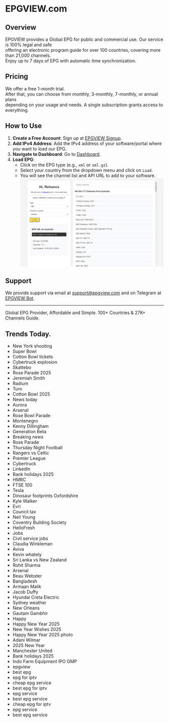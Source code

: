 # EPGVIEW.com



## Overview
EPGVIEW provides a Global EPG for public and commercial use. Our service is 100% legal and safe\
offering an electronic program guide for over 100 countries, covering more than 21,000 channels.\
Enjoy up to 7 days of EPG with automatic time synchronization.

## Pricing
We offer a free 1-month trial. \
After that, you can choose from monthly, 3-monthly, 7-monthly, or annual plans \
depending on your usage and needs. A single subscription grants access to everything.

## How to Use
1. **Create a Free Account**: Sign up at [EPGVIEW Signup](https://epgview.com/signup.php).
2. **Add IPv4 Address**: Add the IPv4 address of your software/portal where you want to load our EPG.
3. **Navigate to Dashboard**: Go to [Dashboard](https://epgview.com/dashboard.php).
4. **Load EPG**:
   - Click on the EPG type (e.g., `xml` or `xml.gz`).
   - Select your country from the dropdown menu and click on `Load`.
   - You will see the channel list and API URL to add to your software.
![EPGVIEW](img/dashboard.png)
## Support
We provide support via email at [support@epgview.com](mailto:support@epgview.com) and on Telegram at [EPGVIEW Bot](https://t.me/epgview_bot).

---

Global EPG Provider, Affordable and Simple. 100+ Countries & 27K+ Channels Guide.

## Trends Today.

- New York shooting
- Super Bowl
- Cotton Bowl tickets
- Cybertruck explosion
- Skattebo
- Rose Parade 2025
- Jeremiah Smith
- Radium
- Turo
- Cotton Bowl 2025
- News today
- Aurora
- Arsenal
- Rose Bowl Parade
- Montenegro
- Kenny Dillingham
- Generation Beta
- Breaking news
- Rose Parade
- Thursday Night Football
- Rangers vs Celtic
- Premier League
- Cybertruck
- LinkedIn
- Bank holidays 2025
- HMRC
- FTSE 100
- Tesla
- Dinosaur footprints Oxfordshire
- Kyle Walker
- Evri
- Council tax
- Neil Young
- Coventry Building Society
- HelloFresh
- Jobs
- Civil service jobs
- Claudia Winkleman
- Aviva
- Kevin whately
- Sri Lanka vs New Zealand
- Rohit Sharma
- Arsenal
- Beau Webster
- Bangladesh
- Armaan Malik
- Jacob Duffy
- Hyundai Creta Electric
- Sydney weather
- New Orleans
- Gautam Gambhir
- Happy
- Happy New Year 2025
- New Year Wishes 2025
- Happy New Year 2025 photo
- Adani Wilmar
- 2025 New Year
- Manchester United
- Bank holidays 2025
- Indo Farm Equipment IPO GMP
- epgview
- best epg
- epg for iptv
- cheap epg service
- best epg for iptv
- epg service
- best epg service
- cheap epg for iptv
- epg service
- best epg service
